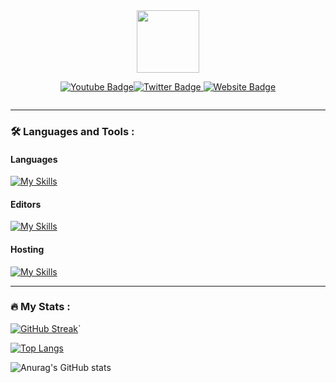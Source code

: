 <div id="header" align="center">
  <img src="https://i.imgur.com/F6YFd7J.png" width="100"/>
<p><a href="https://youtube.com/@zilxen?sub_confirmation=1"><img src="https://img.shields.io/badge/YouTube-red?style=for-the-badge&amp;logo=youtube&amp;logoColor=white" alt="Youtube Badge"></a><a href="https://twitter.com/zilxen"><img src="https://img.shields.io/badge/Twitter-blue?style=for-the-badge&amp;logo=twitter&amp;logoColor=white" alt="Twitter Badge"> </a><a href="https://twitter.com/zilxen"><img src="https://img.shields.io/badge/Zilxen.eu-black?style=for-the-badge&amp;logo=&amp;logoColor=white" alt="Website Badge"></a></p>
<p><img src="https://komarev.com/ghpvc/?username=zilxen" alt=""></p>

</div>

---
### :hammer_and_wrench: Languages and Tools :
#### Languages
[![My Skills](https://skillicons.dev/icons?i=html,css,js,cs)](https://skillicons.dev)
#### Editors
[![My Skills](https://skillicons.dev/icons?i=vscode,visualstudio)](https://skillicons.dev)
#### Hosting
[![My Skills](https://skillicons.dev/icons?i=github)](https://skillicons.dev)

---

### :fire: My Stats :

[![GitHub Streak](http://github-readme-streak-stats.herokuapp.com?user=zilxen&theme=tokyonight-duo&hide_border=true&border_radius=0&date_format=M%20j%5B%2C%20Y%5D)](https://git.io/streak-stats)`


[![Top Langs](https://github-readme-stats.vercel.app/api/top-langs/?username=zilxen)](https://github.com/zilxen/github-readme-stats) 

![Anurag's GitHub stats](https://github-readme-stats.vercel.app/api?username=zilxen&hide=contribs,prs)
